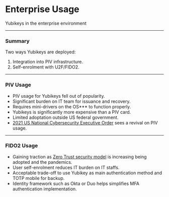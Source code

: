 <!--
.slide: data-background-image="https://images.unsplash.com/photo-1504384308090-c894fdcc538d" data-background-opacity="0.3"
-->

# Enterprise Usage

<span class="color-yubico-green">Yubikeys</span> in the enterprise environment
<!-- .small -->

---

### Summary

Two ways <span class="color-yubico-green">Yubikeys</span> are deployed:

1. Integration into PIV infrastructure.
2. Self-enrolment with U2F/FIDO2.

---

### PIV Usage

- PIV usage for <span class="color-yubico-green">Yubikeys</span> fell out of popularity.
- Significant burden on IT team for issuance and recovery.
- Requires mini-drivers on the OS*\** to function properly.
- Yubikeys is significantly more expensive than a PIV card.
- Limited adoptation outside US federal government.
- [2021 US National Cybersecurity Executive Order](https://www.entrust.com/blog/2021/06/us-cybersecurity-executive-order-and-derived-piv-credential-issuance-with-yubikeys/) sees a revival on PIV usage.

---

### FIDO2 Usage

- Gaining traction as [Zero Trust security model](https://www.okta.com/au/resources/whitepaper-the-state-of-zero-trust-security-2021-report/) is increasing being adopted and the pandemics.
- User self-enrolment reduces IT burden on IT staffs.
- Acceptable trade-off to use Yubikey as main authentication method and TOTP mobile for backup.
- Identity framework such as Okta or Duo helps simplifies MFA authentication implementation.